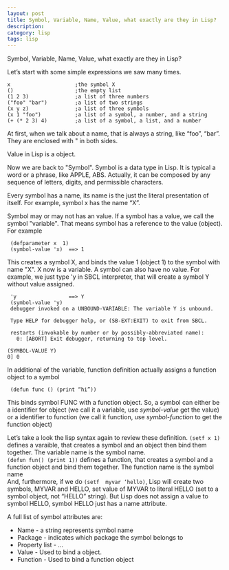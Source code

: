 ```yaml
---
layout: post
title: Symbol, Variable, Name, Value, what exactly are they in Lisp?
description: 
category: lisp
tags: lisp
---
```


Symbol, Variable, Name, Value, what exactly are they in Lisp?

Let’s start with some simple expressions we saw many times.

    x                     ;the symbol X
    ()                    ;the empty list
    (1 2 3)               ;a list of three numbers
    ("foo" "bar")         ;a list of two strings
    (x y z)               ;a list of three symbols
    (x 1 "foo")           ;a list of a symbol, a number, and a string 
    (+ (* 2 3) 4)         ;a list of a symbol, a list, and a number
	
At first, when we talk about a name, that is always a string, like “foo”, “bar”. They are enclosed with " in both sides.

Value in Lisp is a object.

Now we are back to "Symbol". Symbol is a data type in Lisp. It is typical a word or a phrase, like APPLE, ABS. Actually, it can be composed by any sequence of letters, digits, and permissible characters.

Every symbol has a name, its name is the just the literal presentation of itself. For example, symbol x has the name “X”.

Symbol may or may not has an value. If a symbol has a value, we call the symbol "variable".  That means symbol has a reference to the value (object). For example

     (defparameter x  1)
	 (symbol-value 'x)  ==> 1
	 
This creates a symbol X, and binds the value 1 (object 1) to the symbol with name "X". X now is a variable. A symbol can also have no value. For example, we just type 'y in SBCL interpreter, that will create a symbol Y without value assigned.

     'y                 ==> Y
	 (symbol-value 'y)
	 debugger invoked on a UNBOUND-VARIABLE: The variable Y is unbound.

     Type HELP for debugger help, or (SB-EXT:EXIT) to exit from SBCL.

     restarts (invokable by number or by possibly-abbreviated name):
       0: [ABORT] Exit debugger, returning to top level.

    (SYMBOL-VALUE Y)
    0] 0
     

In additional of the variable, function definition actually assigns a function object to a symbol

     (defun func () (print “hi”))
	 
This binds symbol FUNC with a function object. So, a symbol can either be a identifier for object (we call it a variable, use *symbol-value* get the value) or a identifier to function (we call it function, use *symbol-function* to get the function object)

Let’s take a look the lisp syntax again to review these definition.
`(setf x 1)` defines a varaible, that creates a symbol and an object then bind them together. The variable name is the symbol name.  
`(defun fun() (print 1))` defines a function, that creates a symbol and a function object and bind them together. The function name is the symbol name  
And, furthermore, if we do
`(setf  myvar ‘hello)`, Lisp will create two symbols, MYVAR and HELLO, set value of MYVAR to literal HELLO (set to a symbol object, not “HELLO” string). But Lisp does not assign a value to symbol HELLO, symbol HELLO just has a name attribute.

A full list of symbol attributes are:

*  Name    - a string represents symbol name
*  Package - indicates which package the symbol belongs to
*  Property list - …
*  Value - Used to bind a object.
*  Function - Used to bind a function object
